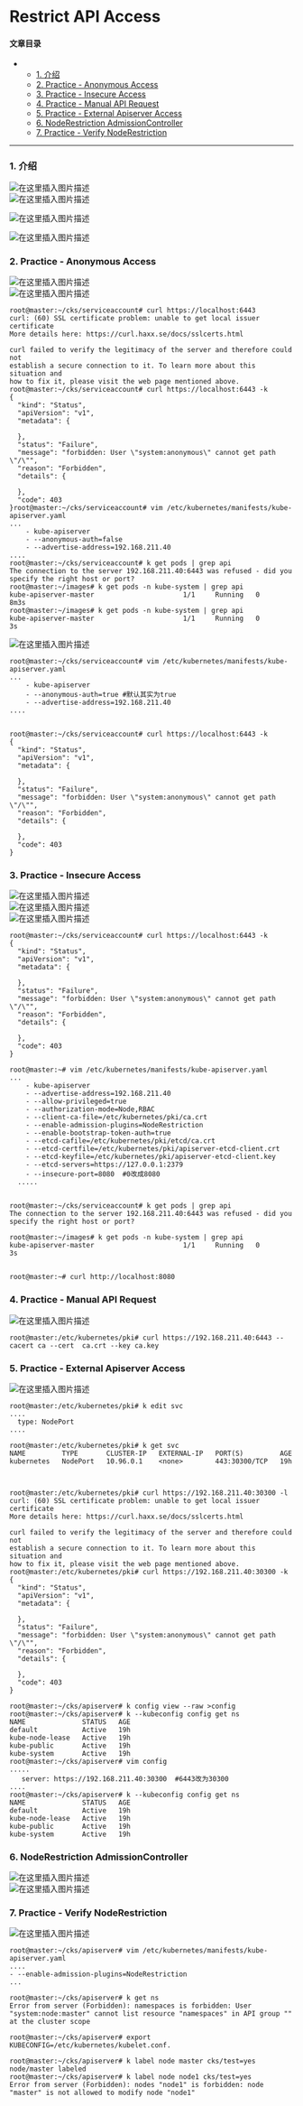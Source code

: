 # Restrict API Access

#### 文章目录

*
  * [1. 介绍](broken-reference)
  * [2. Practice - Anonymous Access](broken-reference)
  * [3. Practice - Insecure Access](broken-reference)
  * [4. Practice - Manual API Request](broken-reference)
  * [5. Practice - External Apiserver Access](broken-reference)
  * [6. NodeRestriction AdmissionController](broken-reference)
  * [7. Practice - Verify NodeRestriction](broken-reference)

***

### 1. 介绍 <a href="#1__4" id="1__4"></a>

![在这里插入图片描述](https://img-blog.csdnimg.cn/20210425185449694.png?shadow\_10,text\_aHR0cHM6Ly9ibG9nLmNzZG4ubmV0L3hpeGloYWhhbGVsZWhlaGU=,size\_16,color\_FFFFFF,t\_70)\
![在这里插入图片描述](https://img-blog.csdnimg.cn/20210425185621584.png?shadow\_10,text\_aHR0cHM6Ly9ibG9nLmNzZG4ubmV0L3hpeGloYWhhbGVsZWhlaGU=,size\_16,color\_FFFFFF,t\_70)

![在这里插入图片描述](https://img-blog.csdnimg.cn/20210425185743944.png?shadow\_10,text\_aHR0cHM6Ly9ibG9nLmNzZG4ubmV0L3hpeGloYWhhbGVsZWhlaGU=,size\_16,color\_FFFFFF,t\_70)

![在这里插入图片描述](https://img-blog.csdnimg.cn/20210425185845510.png?shadow\_10,text\_aHR0cHM6Ly9ibG9nLmNzZG4ubmV0L3hpeGloYWhhbGVsZWhlaGU=,size\_16,color\_FFFFFF,t\_70)

### 2. Practice - Anonymous Access <a href="#2_practice__anonymous_access_12" id="2_practice__anonymous_access_12"></a>

![在这里插入图片描述](https://img-blog.csdnimg.cn/20210425185956297.png?shadow\_10,text\_aHR0cHM6Ly9ibG9nLmNzZG4ubmV0L3hpeGloYWhhbGVsZWhlaGU=,size\_16,color\_FFFFFF,t\_70)\
![在这里插入图片描述](https://img-blog.csdnimg.cn/20210425190008318.png?shadow\_10,text\_aHR0cHM6Ly9ibG9nLmNzZG4ubmV0L3hpeGloYWhhbGVsZWhlaGU=,size\_16,color\_FFFFFF,t\_70)

```
root@master:~/cks/serviceaccount# curl https://localhost:6443
curl: (60) SSL certificate problem: unable to get local issuer certificate
More details here: https://curl.haxx.se/docs/sslcerts.html

curl failed to verify the legitimacy of the server and therefore could not
establish a secure connection to it. To learn more about this situation and
how to fix it, please visit the web page mentioned above.
root@master:~/cks/serviceaccount# curl https://localhost:6443 -k
{
  "kind": "Status",
  "apiVersion": "v1",
  "metadata": {
    
  },
  "status": "Failure",
  "message": "forbidden: User \"system:anonymous\" cannot get path \"/\"",
  "reason": "Forbidden",
  "details": {
    
  },
  "code": 403
}root@master:~/cks/serviceaccount# vim /etc/kubernetes/manifests/kube-apiserver.yaml 
...
    - kube-apiserver
    - --anonymous-auth=false
    - --advertise-address=192.168.211.40
....
root@master:~/cks/serviceaccount# k get pods | grep api
The connection to the server 192.168.211.40:6443 was refused - did you specify the right host or port?
root@master:~/images# k get pods -n kube-system | grep api
kube-apiserver-master                      1/1     Running   0          8m3s
root@master:~/images# k get pods -n kube-system | grep api
kube-apiserver-master                      1/1     Running   0          3s
```

![在这里插入图片描述](https://img-blog.csdnimg.cn/20210425194247517.png?shadow\_10,text\_aHR0cHM6Ly9ibG9nLmNzZG4ubmV0L3hpeGloYWhhbGVsZWhlaGU=,size\_16,color\_FFFFFF,t\_70)

```
root@master:~/cks/serviceaccount# vim /etc/kubernetes/manifests/kube-apiserver.yaml 
...
    - kube-apiserver
    - --anonymous-auth=true #默认其实为true
    - --advertise-address=192.168.211.40
....


root@master:~/cks/serviceaccount# curl https://localhost:6443 -k
{
  "kind": "Status",
  "apiVersion": "v1",
  "metadata": {
    
  },
  "status": "Failure",
  "message": "forbidden: User \"system:anonymous\" cannot get path \"/\"",
  "reason": "Forbidden",
  "details": {
    
  },
  "code": 403
}
```

### 3. Practice - Insecure Access <a href="#3_practice__insecure_access_79" id="3_practice__insecure_access_79"></a>

![在这里插入图片描述](https://img-blog.csdnimg.cn/20210425194521961.png?shadow\_10,text\_aHR0cHM6Ly9ibG9nLmNzZG4ubmV0L3hpeGloYWhhbGVsZWhlaGU=,size\_16,color\_FFFFFF,t\_70)\
![在这里插入图片描述](https://img-blog.csdnimg.cn/20210425194710926.png?shadow\_10,text\_aHR0cHM6Ly9ibG9nLmNzZG4ubmV0L3hpeGloYWhhbGVsZWhlaGU=,size\_16,color\_FFFFFF,t\_70)\
![在这里插入图片描述](https://img-blog.csdnimg.cn/20210425194805223.png?shadow\_10,text\_aHR0cHM6Ly9ibG9nLmNzZG4ubmV0L3hpeGloYWhhbGVsZWhlaGU=,size\_16,color\_FFFFFF,t\_70)

```
root@master:~/cks/serviceaccount# curl https://localhost:6443 -k
{
  "kind": "Status",
  "apiVersion": "v1",
  "metadata": {
    
  },
  "status": "Failure",
  "message": "forbidden: User \"system:anonymous\" cannot get path \"/\"",
  "reason": "Forbidden",
  "details": {
    
  },
  "code": 403
}

root@master:~# vim /etc/kubernetes/manifests/kube-apiserver.yaml
...
    - kube-apiserver
    - --advertise-address=192.168.211.40
    - --allow-privileged=true
    - --authorization-mode=Node,RBAC
    - --client-ca-file=/etc/kubernetes/pki/ca.crt
    - --enable-admission-plugins=NodeRestriction
    - --enable-bootstrap-token-auth=true
    - --etcd-cafile=/etc/kubernetes/pki/etcd/ca.crt
    - --etcd-certfile=/etc/kubernetes/pki/apiserver-etcd-client.crt
    - --etcd-keyfile=/etc/kubernetes/pki/apiserver-etcd-client.key
    - --etcd-servers=https://127.0.0.1:2379
    - --insecure-port=8080  #0改成8080
  .....


root@master:~/cks/serviceaccount# k get pods | grep api
The connection to the server 192.168.211.40:6443 was refused - did you specify the right host or port?

root@master:~/images# k get pods -n kube-system | grep api
kube-apiserver-master                      1/1     Running   0          3s


root@master:~# curl http://localhost:8080
```

### 4. Practice - Manual API Request <a href="#4_practice__manual_api_request_128" id="4_practice__manual_api_request_128"></a>

![在这里插入图片描述](https://img-blog.csdnimg.cn/20210426141859678.png?shadow\_10,text\_aHR0cHM6Ly9ibG9nLmNzZG4ubmV0L3hpeGloYWhhbGVsZWhlaGU=,size\_16,color\_FFFFFF,t\_70)

```
root@master:/etc/kubernetes/pki# curl https://192.168.211.40:6443 --cacert ca --cert  ca.crt --key ca.key
```

### 5. Practice - External Apiserver Access <a href="#5_practice__external_apiserver_access_134" id="5_practice__external_apiserver_access_134"></a>

![在这里插入图片描述](https://img-blog.csdnimg.cn/20210426143209717.png?shadow\_10,text\_aHR0cHM6Ly9ibG9nLmNzZG4ubmV0L3hpeGloYWhhbGVsZWhlaGU=,size\_16,color\_FFFFFF,t\_70)

```
root@master:/etc/kubernetes/pki# k edit svc
....
  type: NodePort
....

root@master:/etc/kubernetes/pki# k get svc
NAME         TYPE       CLUSTER-IP   EXTERNAL-IP   PORT(S)         AGE
kubernetes   NodePort   10.96.0.1    <none>        443:30300/TCP   19h



root@master:/etc/kubernetes/pki# curl https://192.168.211.40:30300 -l
curl: (60) SSL certificate problem: unable to get local issuer certificate
More details here: https://curl.haxx.se/docs/sslcerts.html

curl failed to verify the legitimacy of the server and therefore could not
establish a secure connection to it. To learn more about this situation and
how to fix it, please visit the web page mentioned above.
root@master:/etc/kubernetes/pki# curl https://192.168.211.40:30300 -k
{
  "kind": "Status",
  "apiVersion": "v1",
  "metadata": {
    
  },
  "status": "Failure",
  "message": "forbidden: User \"system:anonymous\" cannot get path \"/\"",
  "reason": "Forbidden",
  "details": {
    
  },
  "code": 403
}
```

```
root@master:~/cks/apiserver# k config view --raw >config
root@master:~/cks/apiserver# k --kubeconfig config get ns
NAME              STATUS   AGE
default           Active   19h
kube-node-lease   Active   19h
kube-public       Active   19h
kube-system       Active   19h
root@master:~/cks/apiserver# vim config
.....
   server: https://192.168.211.40:30300  #6443改为30300
.... 
root@master:~/cks/apiserver# k --kubeconfig config get ns
NAME              STATUS   AGE
default           Active   19h
kube-node-lease   Active   19h
kube-public       Active   19h
kube-system       Active   19h
```

### 6. NodeRestriction AdmissionController <a href="#6_noderestriction_admissioncontroller_192" id="6_noderestriction_admissioncontroller_192"></a>

![在这里插入图片描述](https://img-blog.csdnimg.cn/20210426150839360.png?shadow\_10,text\_aHR0cHM6Ly9ibG9nLmNzZG4ubmV0L3hpeGloYWhhbGVsZWhlaGU=,size\_16,color\_FFFFFF,t\_70)\
![在这里插入图片描述](https://img-blog.csdnimg.cn/20210426151051581.png?shadow\_10,text\_aHR0cHM6Ly9ibG9nLmNzZG4ubmV0L3hpeGloYWhhbGVsZWhlaGU=,size\_16,color\_FFFFFF,t\_70)

### 7. Practice - Verify NodeRestriction <a href="#7_practice__verify_noderestriction_195" id="7_practice__verify_noderestriction_195"></a>

![在这里插入图片描述](https://img-blog.csdnimg.cn/20210426151124766.png?shadow\_10,text\_aHR0cHM6Ly9ibG9nLmNzZG4ubmV0L3hpeGloYWhhbGVsZWhlaGU=,size\_16,color\_FFFFFF,t\_70)

```
root@master:~/cks/apiserver# vim /etc/kubernetes/manifests/kube-apiserver.yaml 
....
- --enable-admission-plugins=NodeRestriction
...

root@master:~/cks/apiserver# k get ns
Error from server (Forbidden): namespaces is forbidden: User "system:node:master" cannot list resource "namespaces" in API group "" at the cluster scope

root@master:~/cks/apiserver# export KUBECONFIG=/etc/kubernetes/kubelet.conf.

root@master:~/cks/apiserver# k label node master cks/test=yes
node/master labeled
root@master:~/cks/apiserver# k label node node1 cks/test=yes
Error from server (Forbidden): nodes "node1" is forbidden: node "master" is not allowed to modify node "node1"
```
